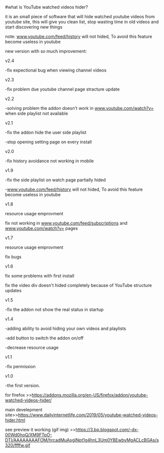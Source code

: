 #what is YouTube watched videos hider?

it is an small piece of software that will hide watched youtube videos from youtube site, this will give you clean list, stop 
wasting time in old videos and start discovering new things

note: www.youtube.com/feed/history will not hided, To avoid this feature become useless in youtube

new version with so much improvement:

v2.4

-fix expectional bug when viewing channel videos

v2.3

-fix problem due youtube channel page stracture update

v2.2

-solving problem the addon doesn't work in www.youtube.com/watch?v= when side playlist not available

v2.1

-fix the addon hide the user side playlist

-stop opening setting page on every install

v2.0

-fix history avoidance not working in mobile

v1.9

-fix the side playlist on watch page partially hided

-www.youtube.com/feed/history will not hided, To avoid this feature become useless in youtube

v1.8

resource usage emprovment

fix not working in www.youtube.com/feed/subscriptions and www.youtube.com/watch?v= pages

v1.7

resource usage emprovment

fix bugs

v1.6

fix some problems with first install

fix the video div doesn't hided completely because of YouTube structure updates

v1.5

-fix the addon not show the real status in startup

v1.4

-adding ability to avoid hiding your own videos and playlists

-add button to switch the addon on/off

-decrease resource usage

v1.1

-fix permission

v1.0

-the first version.

for firefox >>https://addons.mozilla.org/en-US/firefox/addon/youtube-watched-videos-hider/

main develepment site>>https://www.dailyinternetlife.com/2019/05/youtube-watched-videos-hider.html

see preview it working (gif img) >>https://3.bp.blogspot.com/-dx-00Wd0hoQ/XM9FTpO-DTI/AAAAAAAAFOM/hrcadMuAsgINpt1g4hnL3Um0YBEwbyMgACLcBGAs/s320/ffffw.gif
